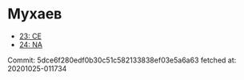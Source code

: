 # Мухаев
- [23: CE](23.md)
- [24: NA](24.md)

Commit: 5dce6f280edf0b30c51c582133838ef03e5a6a63
 fetched at: 20201025-011734
